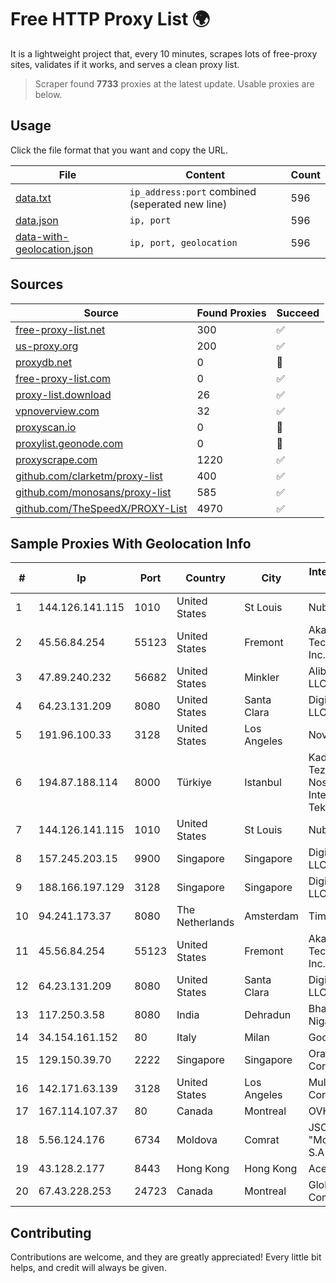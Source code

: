 
# Free HTTP Proxy List 🌍

It is a lightweight project that, every 10 minutes, scrapes lots of free-proxy sites, validates if it works, and serves a clean proxy list.


> Scraper found **7733** proxies at the latest update. Usable proxies are below.

## Usage

Click the file format that you want and copy the URL.


|File|Content|Count|
|----|-------|-----|
|[data.txt](https://raw.githubusercontent.com/themiralay/Proxy-List-World/master/data.txt)|`ip_address:port` combined (seperated new line)|596|
|[data.json](https://raw.githubusercontent.com/themiralay/Proxy-List-World/master/data.json)|`ip, port`|596|
|[data-with-geolocation.json](https://raw.githubusercontent.com/themiralay/Proxy-List-World/master/data-with-geolocation.json)|`ip, port, geolocation`|596|

## Sources

|Source|Found Proxies|Succeed|
|------|-------------|-------|
|[free-proxy-list.net](https://free-proxy-list.net)|300|✅|
|[us-proxy.org](https://www.us-proxy.org)|200|✅|
|[proxydb.net](http://proxydb.net)|0|🚫|
|[free-proxy-list.com](https://free-proxy-list.com/?page=&port=&type%5B%5D=http&type%5B%5D=https&up_time=0&search=Search)|0|✅|
|[proxy-list.download](https://www.proxy-list.download/HTTP)|26|✅|
|[vpnoverview.com](https://vpnoverview.com/privacy/anonymous-browsing/free-proxy-servers)|32|✅|
|[proxyscan.io](https://www.proxyscan.io)|0|🚫|
|[proxylist.geonode.com](https://proxylist.geonode.com/api/proxy-list?limit=300&page=1&sort_by=lastChecked&sort_type=desc&protocols=http,https)|0|🚫|
|[proxyscrape.com](https://api.proxyscrape.com/v2/?request=displayproxies&protocol=http&timeout=10000&country=all&ssl=all&anonymity=all)|1220|✅|
|[github.com/clarketm/proxy-list](https://raw.githubusercontent.com/clarketm/proxy-list/master/proxy-list-raw.txt)|400|✅|
|[github.com/monosans/proxy-list](https://raw.githubusercontent.com/monosans/proxy-list/main/proxies/http.txt)|585|✅|
|[github.com/TheSpeedX/PROXY-List](https://raw.githubusercontent.com/TheSpeedX/PROXY-List/master/http.txt)|4970|✅|


## Sample Proxies With Geolocation Info

|#|Ip|Port|Country|City|Internet Service Provider|
|-|--|----|-------|----|-------------------------|
|1|144.126.141.115|1010|United States|St Louis|Nubes, LLC|
|2|45.56.84.254|55123|United States|Fremont|Akamai Technologies, Inc.|
|3|47.89.240.232|56682|United States|Minkler|Alibaba.com LLC|
|4|64.23.131.209|8080|United States|Santa Clara|DigitalOcean, LLC|
|5|191.96.100.33|3128|United States|Los Angeles|NovoServe B.V.|
|6|194.87.188.114|8000|Türkiye|Istanbul|Kadir Huseyin Tezcan Nosspeed Internet Teknolojileri|
|7|144.126.141.115|1010|United States|St Louis|Nubes, LLC|
|8|157.245.203.15|9900|Singapore|Singapore|DigitalOcean, LLC|
|9|188.166.197.129|3128|Singapore|Singapore|DigitalOcean, LLC|
|10|94.241.173.37|8080|The Netherlands|Amsterdam|TimeWeb Ltd.|
|11|45.56.84.254|55123|United States|Fremont|Akamai Technologies, Inc.|
|12|64.23.131.209|8080|United States|Santa Clara|DigitalOcean, LLC|
|13|117.250.3.58|8080|India|Dehradun|Bharat Sanchar Nigam Ltd|
|14|34.154.161.152|80|Italy|Milan|Google LLC|
|15|129.150.39.70|2222|Singapore|Singapore|Oracle Corporation|
|16|142.171.63.139|3128|United States|Los Angeles|Multacom Corporation|
|17|167.114.107.37|80|Canada|Montreal|OVH SAS|
|18|5.56.124.176|6734|Moldova|Comrat|JSC "Moldtelecom" S.A|
|19|43.128.2.177|8443|Hong Kong|Hong Kong|Aceville Pte.ltd|
|20|67.43.228.253|24723|Canada|Montreal|GloboTech Communications|



## Contributing

Contributions are welcome, and they are greatly appreciated! Every
little bit helps, and credit will always be given.

